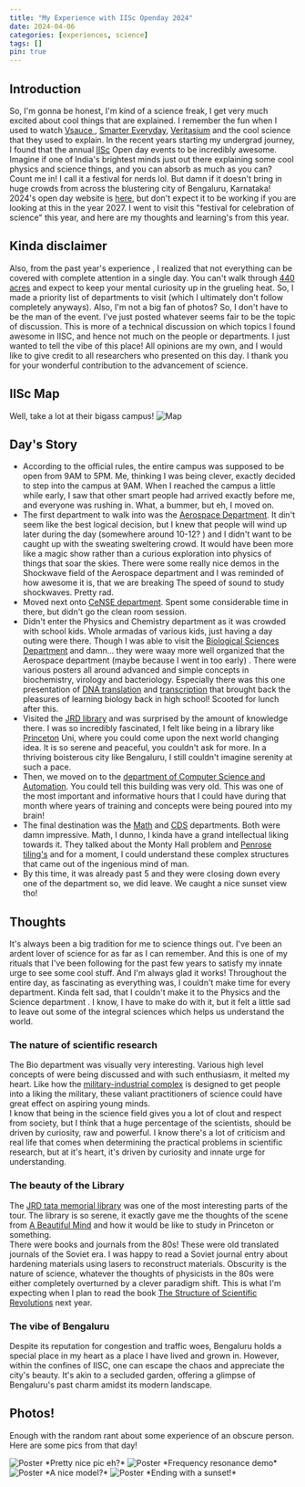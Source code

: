 ```yaml
---
title: "My Experience with IISc Openday 2024"
date: 2024-04-06 
categories: [experiences, science]
tags: []
pin: true
---
```


## Introduction
So, I'm gonna be honest, I'm kind of a science freak, I get very much excited about cool things that are explained. I remember the fun when I used to watch [Vsauce ](https://www.youtube.com/@Vsauce), [Smarter Everyday](https://www.youtube.com/channel/UC6107grRI4m0o2-emgoDnAA), [Veritasium](https://www.youtube.com/channel/UCHnyfMqiRRG1u-2MsSQLbXA) and the cool science that they used to explain.
In the recent years starting my undergrad journey, I found that the annual [IISc](https://iisc.ac.in/) Open day events to be incredibly awesome. Imagine if one of India's brightest minds just out there explaining some cool physics and science things, and you can absorb as much as you can? Count me in!
I call it a festival for nerds lol. But damn if it doesn't bring in huge crowds from across the blustering city of Bengaluru, Karnataka! 2024's open day website is [here](https://openday.iisc.ac.in/index.php), but don't expect it to be working if you are looking at this in the year 2027.
I went to visit this "festival for celebration of science" this year, and here are my thoughts and learning's from this year.

## Kinda disclaimer
Also, from the past year's experience , I realized that not everything can be covered with complete attention in a single day. You can't walk through [440 acres](https://en.wikipedia.org/wiki/Indian_Institute_of_Science) and expect to keep your mental curiosity up in the grueling heat. So, I made a priority list of departments to visit (which I ultimately don't follow completely anyways). Also, I'm not a big fan of photos? So, I don't have to be the man of the event. I've just posted whatever seems fair to be the topic of discussion.
This is more of a technical discussion on which topics I found awesome in IISC, and hence not much on the people or departments. I just wanted to tell the vibe of this place! All opinions are my own, and I would like to give credit to all researchers who presented on this day. I thank you for your wonderful contribution to the advancement of science.

## IISc Map
Well, take a lot at their bigass campus!
<img src="{{site.baseurl | prepend: site.url}}/assets/img/IISc/Map_Open_Day_2024.jpg" alt="Map">

## Day's Story
* According to the official rules, the entire campus was supposed to be open from 9AM to 5PM. Me, thinking I was being clever, exactly decided to step into the campus at 9AM. When I reached the campus a little while early, I saw that other smart people had arrived exactly before me, and everyone was rushing in. What, a bummer, but eh, I moved on.
*  The first department to walk into was the [Aerospace Department](https://aero.iisc.ac.in/). It din't seem like the best logical decision, but I knew that people will wind up later during the day (somewhere around 10-12? ) and I didn't want to be caught up with the sweating sweltering crowd. It would have been more like a magic show rather than a curious exploration into physics of things that soar the skies. There were some really nice demos in the Shockwave field of the Aerospace department and I was reminded of how awesome it is, that we are breaking The speed of sound to study shockwaves. Pretty rad.
* Moved next onto [CeNSE department](http://www.cense.iisc.ac.in/). Spent some considerable time in there, but didn't go the clean room session.
* Didn't enter the Physics and Chemistry department as it was crowded with school kids. Whole armadas of various kids, just having a day outing were there. Though I was able to visit the [Biological Sciences Department](https://iisc.ac.in/biological-sciences-departments/) and damn... they were waay more well organized that the Aerospace department (maybe because I went in too early) . There were various posters all around advanced and simple concepts in biochemistry, virology and bacteriology. Especially there was this one presentation of [DNA translation](https://www.nature.com/scitable/topicpage/translation-dna-to-mrna-to-protein-393/) and [transcription](https://www.nature.com/scitable/definition/transcription-dna-transcription-87/) that brought back the pleasures of learning biology back in high school! Scooted for lunch after this.
* Visited the [JRD library](https://library.iisc.ac.in/) and was surprised by the amount of knowledge there. I was so incredibly fascinated, I felt like being in a library like [Princeton](https://www.princeton.edu/) Uni, where you could come upon the next world changing idea. It is so serene and peaceful, you couldn't ask for more. In a thriving boisterous city like Bengaluru, I still couldn't imagine serenity at such a pace.
* Then, we moved on to the [department of Computer Science and Automation](https://www.csa.iisc.ac.in/). You could tell this building  was very old. This was one of the most important and informative hours that I could have during that month where years of training and concepts were being poured into my brain!
* The final destination was the [Math](http://www.math.iisc.ac.in/) and [CDS](https://cds.iisc.ac.in/) departments. Both were damn impressive. Math, I dunno, I kinda have a grand intellectual liking towards it. They talked about the Monty Hall problem and [Penrose tiling's](https://en.wikipedia.org/wiki/Penrose_tiling) and for a moment, I could understand these complex structures that came out of the ingenious mind of man.
* By this time, it was already past 5 and they were closing down every one of the department so, we did leave. We caught a nice sunset view tho!

## Thoughts
 It's always been a big tradition for me to science things out. I've been an ardent lover of science for as far as I can remember. And this is one of my rituals that I've been following for the past few years to satisfy my innate urge to see some cool stuff. And I'm always glad it works! 
 Throughout the entire day, as fascinating as everything was, I couldn't make time for every department. Kinda felt sad, that I couldn't make it to the Physics and the Science department . I know, I have to make do with it, but it felt a little sad to leave out some of the integral sciences which helps us understand the world.

### The nature of scientific research
 The Bio department was visually very interesting. Various high level concepts of were being discussed and with such enthusiasm, it melted my heart. Like how the [military-industrial complex](https://en.wikipedia.org/wiki/Military%E2%80%93industrial_complex) is designed to get people into a liking the military, these valiant practitioners of science could have great effect on aspiring young minds. <br>
I know that being in the science field gives you a lot of clout and respect from society, but I think that a huge percentage of the scientists, should be driven by curiosity, raw and powerful. I know there's a lot of criticism and real life that comes when determining the practical problems in scientific research, but at it's heart, it's driven by curiosity and innate urge for understanding.
### The beauty of the Library
The [JRD tata memorial library](https://library.iisc.ac.in/) was one of the most interesting parts of the tour. The library is so serene, it exactly gave me the thoughts of the scene from [A Beautiful Mind](https://www.youtube.com/watch?v=5OIUa-mxIhM) and how it would be like to study in Princeton or something. <br>
There were books and journals from the 80s! These were old translated journals of the Soviet era. I was happy to read a Soviet journal entry about hardening materials using lasers to reconstruct materials. Obscurity is the nature of science, whatever the thoughts of physicists in the 80s were either completely overturned by a clever paradigm shift. This is what I'm expecting when I plan to read the book [The Structure of Scientific Revolutions](https://en.wikipedia.org/wiki/The_Structure_of_Scientific_Revolutions) next year.
### The vibe of Bengaluru
 Despite its reputation for congestion and traffic woes, Bengaluru holds a special place in my heart as a place I have lived and grown in. However, within the confines of IISC, one can escape the chaos and appreciate the city's beauty. It's akin to a secluded garden, offering a glimpse of Bengaluru's past charm amidst its modern landscape.


## Photos!
Enough with the random rant about some experience of an obscure person. Here are some pics from that day!

<img src="{{site.baseurl | prepend: site.url}}/assets/img/IISc/Main_Building.jpg" alt="Poster">
*Pretty nice pic eh?*
<img src="{{site.baseurl | prepend: site.url}}/assets/img/IISc/Random_Pic1.jpg" alt="Poster">
*Frequency resonance demo*
<img src="{{site.baseurl | prepend: site.url}}/assets/img/IISc/Random_pic2.jpg" alt="Poster">
*A nice model?*
<img src="{{site.baseurl | prepend: site.url}}/assets/img/IISc/Sunset.jpg" alt="Poster">
*Ending with a sunset!*
